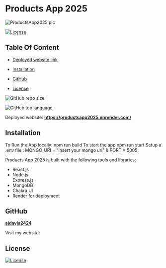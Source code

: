 # Products App 2025
![ProductsApp2025 pic](https://github.com/user-attachments/assets/41d4f591-f23b-4e0a-9eaa-75d64e6d7862)

  [![License](https://img.shields.io/static/v1?label=License&message=MIT&color=blue&?style=plastic&logo=appveyor)](https://opensource.org/license/MIT)



## Table Of Content


- [Deployed website link](#deployedWebsite)
- [Installation](#installation)



- [GitHub](#github)

- [License](#license)




![GitHub repo size](https://img.shields.io/github/repo-size/ajdavis2424/ProductsApp2025?style=plastic)

  ![GitHub top language](https://img.shields.io/github/languages/top/ajdavis2424/ProductsApp2025?style=plastic)






<p>Deployed website: <strong><a href="https://productsapp2025.onrender.com/">https://productsapp2025.onrender.com/</a></strong>








## Installation

To Run the App locally: npm run build
To start the app npm run start
Setup a .env file : MONGO_URI = "insert your mongo uri" & PORT = 5005






Products App 2025 is built with the following tools and libraries: <ul><li>React.js</li> <li>Node.js</li>Express.js <li>MongoDB</li> <li>Chakra UI</li> <li>Render for deployment</li> </ul>














## GitHub

<a href="https://github.com/ajdavis2424"><strong>ajdavis2424</a></strong>



<p>Visit my website: <strong><a href="https://productsapp2025.onrender.com"></a></strong></p>








## License

[![License](https://img.shields.io/static/v1?label=Licence&message=MIT&color=blue)](https://opensource.org/license/MIT)


